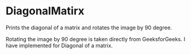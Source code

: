 DiagonalMatirx
==============
Prints the diagonal of a matrix and rotates the image by 90 degree.

Rotating the image by 90 degree is taken directly from GeeksforGeeks.
I have implemented for Diagonal of a matrix.
